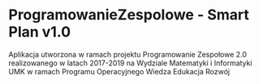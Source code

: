 # ProgramowanieZespolowe - Smart Plan v1.0 
Aplikacja utworzona w ramach projektu Programowanie Zespołowe 2.0 realizowanego w latach 2017-2019 na Wydziale Matematyki i Informatyki UMK w ramach Programu Operacyjnego Wiedza Edukacja Rozwój
